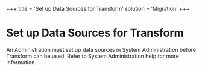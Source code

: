 +++
title = 'Set up Data Sources for Transform'
solution = 'Migration'
+++

# Set up Data Sources for Transform

An Administration must set up data sources in System Administration
before Transform can be used. Refer to System Administration help for
more information.

